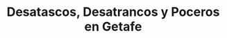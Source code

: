 ---
id: 'service-07'
title: 'Desatascos, Desatrancos y Poceros en Getafe'
titleMeta: "▷ Desatascos, Desatrancos y Poceros en Getafe 24h | Pociten"
lugar: 'Getafe'
canonical: https://www.desatascos-madrid.com/desatascos/getafe
mediumImage: 'renovation-lg.webp'
largeImage: 'desatascosgetafe-md.webp'
detailBreadcrumbSubTitle: 'Servicios Locales'
metaContent: "🔝 Desatascos en Getafe | Desatrancos en Getafe | Poceros en Getafe 【POCITEN】 Servicio 24h ⚡ Respuesta en 30 min ✅ Presupuesto gratis ☎️ 647 376 782"
detailBreadcrumbDesc: 'Expertos en desatascos, desatrancos y poceros en Getafe. Servicio de urgencia 24 horas'

title2: 'Desatascos, Desatrancos y Poceros en Getafe'
detailSubTitle: 'Servicios profesionales de desatascos, desatrancos y pocería en Getafe'

parrafo: "Empresa líder en servicios de desatascos, desatrancos y poceros en Getafe con atención 24 horas"

descripcion: "<h3 class='text-[#004680]'>Servicios de Desatascos en Getafe</h3>
<p>¿Necesitas <b>desatascos en Getafe</b>? En <b>Pociten</b> somos expertos en <b>desatrancos en Getafe</b> y servicios de <b>poceros en Getafe</b>. Con más de una décadas de experiencia, ofrecemos soluciones rápidas y efectivas para cualquier problema de atasco.</p>

<p>Nuestros servicios principales de <a href='/'>desatascos</a> y <a href='/services/desatrancos'>desatrancos</a> en Getafe incluyen:</p>
<ul>
<p>✅ Desatascos urgentes 24 horas</p>
<p>🔧 Desatrancos con garantía</p>
<p>👨‍🔧 Servicios de pocería profesional</p>
</ul>"

contenidoDescripcion: "
<h2><strong>Desatascos Urgentes en Getafe</strong></h2>
<p>¿Buscas servicios de <b>desatascos en Getafe</b> con la mejor relación calidad-precio? Nuestro equipo de expertos está disponible 24/7 para solucionar cualquier emergencia.</p>
<br>
<h3><strong>¿Por qué elegirnos para desatascos en Getafe?</strong></h3>
<ul>
<p>⚡ Atención inmediata y profesional</p>
<p>👨‍🔧 Técnicos especializados con amplia experiencia</p>
<p>🛠️ Equipos de última generación para diagnóstico y reparación</p>
<p>💰 Precios competitivos y transparentes</p>
</ul>"

contenidoDescripcion1: "
<h2><strong>Desatrancos Profesionales en Getafe</strong></h2>
<p>Como especialistas en <b>desatrancos en Getafe</b>, ofrecemos:</p>
<ul>
<p>🚰 Desatrancos de tuberías y sistemas de saneamiento</p>
<p>🧹 Limpieza profesional de alcantarillado</p>
<p>💧 Desatrancos con agua a alta presión</p>
<p>📹 Inspección con cámara TV de última generación</p>
</ul>
<br>
<h3><strong>Poceros Expertos en Getafe</strong></h3>
<p>Nuestro equipo de <b>poceros en Getafe</b> está especializado en:</p>
<ul>
<p>🏗️ Construcción y reparación de pozos sépticos</p>
<p>🔧 Mantenimiento integral de alcantarillado</p>
<p>🚱 Limpieza y vaciado de fosas sépticas</p>
<p>📊 Inspecciones técnicas con equipos avanzados</p>
</ul>"

contenidoDescripcion2: "
<h2><strong>Servicios de Urgencia en Getafe</strong></h2>
<p>Ofrecemos servicios urgentes de <b>desatascos en Getafe</b>, <b>desatrancos en Getafe</b> y <b>poceros en Getafe</b> las 24 horas del día.</p>
<br>
<h3><strong>Garantía de calidad Pociten</strong></h3>
<ul>
<p>⚡ Respuesta en menos de 30 minutos para emergencias</p>
<p>✅ Soluciones definitivas garantizadas</p>
<p>💯 Presupuesto detallado sin compromiso</p>
<p>🏆 Trabajo profesional con garantía</p>
</ul>

<p>En <strong>Pociten</strong>, somos tu mejor opción para servicios de desatascos, desatrancos y poceros en Getafe.</p>"

contenidoDescripcion3: ""

accordionData:
 [
    {
      question: '¿Cuánto cuesta un servicio de desatascos en Getafe?',
      answer:
        'Nuestros precios para desatascos en Getafe son altamente competitivos y se ajustan al tipo de servicio requerido. Ofrecemos presupuesto gratuito y sin compromiso.',
    },
    {
      question: '¿Realizan desatrancos urgentes en Getafe?',
      answer:
        'Sí, nuestro servicio de desatrancos en Getafe está disponible 24 horas, con un tiempo de respuesta medio de 30 minutos para emergencias.',
    },
    {
      question: '¿Qué zonas cubren los poceros en Getafe?',
      answer:
        'Nuestros poceros en Getafe dan servicio a todo el municipio y áreas colindantes, incluyendo urbanizaciones, polígonos industriales y zonas residenciales.',
    },
    {
      question: '¿Ofrecen servicios de mantenimiento preventivo?',
      answer: 'Sí, realizamos mantenimiento preventivo regular para evitar atascos futuros, incluyendo inspecciones, limpiezas y revisiones periódicas de las instalaciones.',
    },
    {
      question: '¿Qué métodos utilizan para los desatrancos?',
      answer:
        'Empleamos diversos métodos según el tipo de atasco, desde agua a alta presión hasta equipos mecánicos especializados, siempre eligiendo la técnica más efectiva y menos invasiva.',
    },
  ]

option1: '<li>✅ Desatascos urgentes en Getafe para viviendas y comunidades</li>'
option2: '<li>✅ Desatrancos profesionales en Getafe con equipos especializados</li>'
option3: '<li>✅ Poceros expertos para mantenimiento y reparación en Getafe</li>'
option4: '<li>✅ Servicios de desatascos para comunidades y urbanizaciones en Getafe</li>'
option5: '<li>✅ Desatrancos para locales comerciales y restaurantes en Getafe</li>'
option6: '<li>✅ Poceros para instalaciones deportivas y piscinas en Getafe</li>'
option7: '<li>✅ Desatascos para hoteles y grandes superficies en Getafe</li>'
option8: '<li>✅ Desatrancos para oficinas y centros comerciales en Getafe</li>'
option9: '<li>✅ Servicios de poceros para industrias y fábricas en Getafe</li>'

parrafo1: '<h2>DESATASCOS, DESATRANCOS Y POCEROS EN GETAFE 24 HORAS</h2>'

isFeatured: true
---